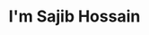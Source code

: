 ---
title : "I'm Sajib Hossain"
# full screen navigation
first_name : "Sajib"
last_name : "Hossain"
bg_image : "images/backgrounds/full-nav-bg.jpg"
# animated text loop
occupations:
- "Web Developer"
- "Computer Engineer"
- "Tech Enthusiast"

# slider background image loop
slider_images:
- "images/slider/slider-1.jpg"
- "images/slider/slider-2.jpg"
- "images/slider/slider-3.jpg"

# button
button:
  enable : false
  label : "HIRE ME"
  link : "#contact"


# custom style
custom_class: "" 
custom_attributes: "" 
custom_css: ""

---